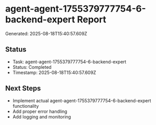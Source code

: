 # agent-agent-1755379777754-6-backend-expert Report

Generated: 2025-08-18T15:40:57.609Z

## Status
- Task: agent-agent-1755379777754-6-backend-expert
- Status: Completed
- Timestamp: 2025-08-18T15:40:57.609Z

## Next Steps
- Implement actual agent-agent-1755379777754-6-backend-expert functionality
- Add proper error handling
- Add logging and monitoring
